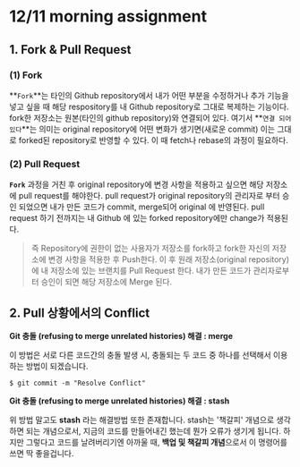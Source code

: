 # 12/11 morning assignment

## 1. Fork & Pull Request

### (1) Fork

**`Fork`**는 타인의 Github repository에서 내가 어떤 부분을 수정하거나 추가 기능을 넣고 싶을 때 해당 respository를 내 Github repository로 그대로 복제하는 기능이다. fork한 저장소는 원본(타인의 github repository)와 연결되어 있다. 여기서 **`연결 되어 있다`**는 의미는 original repository에 어떤 변화가 생기면(새로운 commit) 이는 그대로 forked된 repository로 반영할 수 있다. 이 때 fetch나 rebase의 과정이 필요하다.

### (2) Pull Request

**`Fork`** 과정을 거친 후 original repository에 변경 사항을 적용하고 싶으면 해당 저장소에 pull request를 해야한다. pull request가 original repository의 관리자로 부터 승인 되었으면 내가 만든 코드가 commit, merge되어 original 에 반영된다. pull request 하기 전까지는 내 Github 에 있는 forked repository에만 change가 적용된다.

> 즉 Repository에 권한이 없는 사용자가 저장소를 fork하고 fork한 자신의 저장소에 변경 사항을 적용한 후 Push한다. 이 후 원래 저장소(original repository)에 내 저장소에 있는 브랜치를 Pull Request 한다. 내가 만든 코드가 관리자로부터 승인이 되면 해당 저장소에 Merge 된다.



## 2. Pull 상황에서의 Conflict

**Git 충돌 (refusing to merge unrelated histories) 해결 : merge**

이 방법은 서로 다른 코드간의 충돌 발생 시, 충돌되는 두 코드 중 하나를 선택해서 이용하는 방법이 되겠습니다.

```
$ git commit -m "Resolve Conflict" 
```



**Git 충돌 (refusing to merge unrelated histories) 해결 : stash**

위 방법 말고도 **stash** 라는 해결방법 또한 존재합니다. stash는 '책갈피' 개념으로 생각하면 되는 개념으로서, 지금의 코드를 만들어내긴 했는데 뭔가 오류가 생기게 됩니다. 하지만 그렇다고 코드를 날려버리기엔 아까울 때, **백업 및 책갈피 개념**으로서 이 명령어를 쓰면 딱 좋을겁니다.

